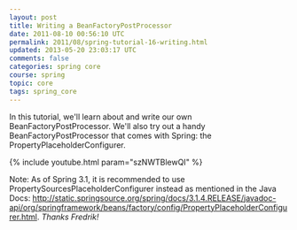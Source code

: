 ```yaml
---           
layout: post
title: Writing a BeanFactoryPostProcessor
date: 2011-08-10 00:56:10 UTC
permalink: 2011/08/spring-tutorial-16-writing.html
updated: 2013-05-20 23:03:17 UTC
comments: false
categories: spring core
course: spring
topic: core
tags: spring_core
---
```


In this tutorial, we'll learn about and write our own BeanFactoryPostProcessor. We'll also try out a handy BeanFactoryPostProcessor that comes with Spring: the PropertyPlaceholderConfigurer. 

{% include youtube.html param="szNWTBlewQI" %}

Note: As of Spring 3.1, it is recommended to use PropertySourcesPlaceholderConfigurer instead as mentioned in the Java Docs: http://static.springsource.org/spring/docs/3.1.4.RELEASE/javadoc-api/org/springframework/beans/factory/config/PropertyPlaceholderConfigurer.html.  *Thanks Fredrik!*